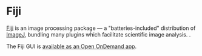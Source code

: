 # Fiji

[Fiji](https://fiji.sc/) is an image processing package — a "batteries-included" distribution of [ImageJ](https://imagej.net/), bundling many plugins which facilitate scientific image analysis. .

The Fiji GUI is [available as an Open OnDemand app](https://ondemand.otago.ac.nz/pun/sys/dashboard/batch_connect/sys/ood_fiji_apptainer).

